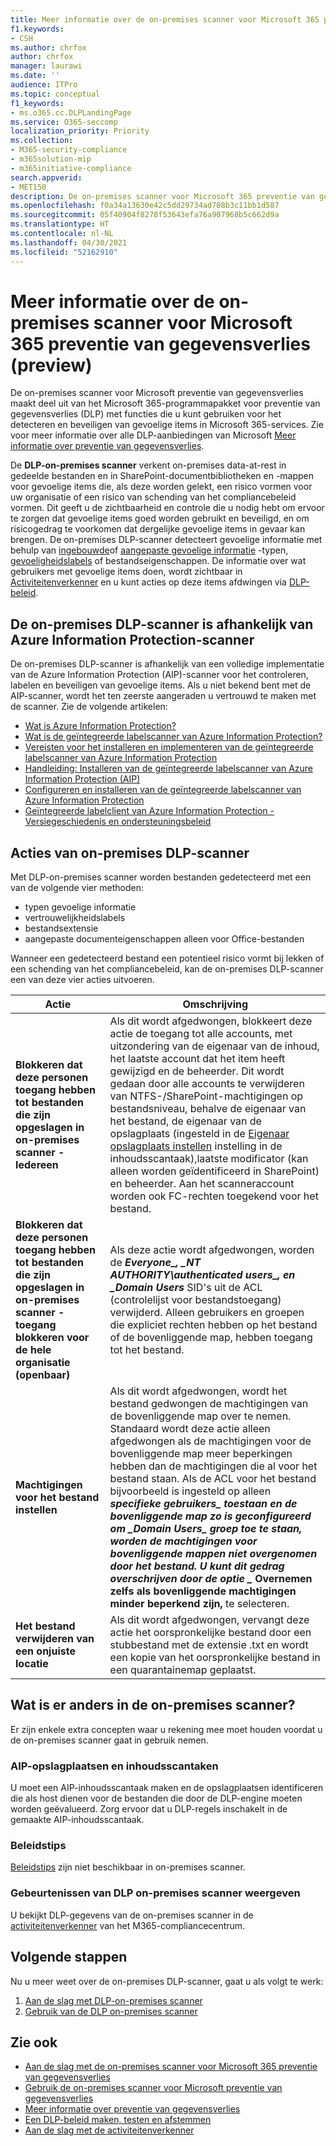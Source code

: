 ```yaml
---
title: Meer informatie over de on-premises scanner voor Microsoft 365 preventie van gegevensverlies (preview)
f1.keywords:
- CSH
ms.author: chrfox
author: chrfox
manager: laurawi
ms.date: ''
audience: ITPro
ms.topic: conceptual
f1_keywords:
- ms.o365.cc.DLPLandingPage
ms.service: O365-seccomp
localization_priority: Priority
ms.collection:
- M365-security-compliance
- m365solution-mip
- m365initiative-compliance
search.appverid:
- MET150
description: De on-premises scanner voor Microsoft 365 preventie van gegevensverlies breidt het toezicht op bestandsactiviteiten en beschermende maatregelen voor die bestanden uit tot on-premises gedeelde bestanden en SharePoint-mappen en documentbibliotheken. Bestanden worden gescand en beveiligd met AIP-scanner (Azure Information Protection)
ms.openlocfilehash: f0a34a13630e42c5dd29734ad708b3c11bb1d587
ms.sourcegitcommit: 05f40904f8278f53643efa76a907968b5c662d9a
ms.translationtype: HT
ms.contentlocale: nl-NL
ms.lasthandoff: 04/30/2021
ms.locfileid: "52162910"
---
```

# <a name="learn-about-the-microsoft-365-data-loss-prevention-on-premises-scanner-preview"></a>Meer informatie over de on-premises scanner voor Microsoft 365 preventie van gegevensverlies (preview)

De on-premises scanner voor Microsoft preventie van gegevensverlies maakt deel uit van het Microsoft 365-programmapakket voor preventie van gegevensverlies (DLP) met functies die u kunt gebruiken voor het detecteren en beveiligen van gevoelige items in Microsoft 365-services. Zie voor meer informatie over alle DLP-aanbiedingen van Microsoft [Meer informatie over preventie van gegevensverlies](dlp-learn-about-dlp.md).

De **DLP-on-premises scanner** verkent on-premises data-at-rest in gedeelde bestanden en in SharePoint-documentbibliotheken en -mappen voor gevoelige items die, als deze worden gelekt, een risico vormen voor uw organisatie of een risico van schending van het compliancebeleid vormen. Dit geeft u de zichtbaarheid en controle die u nodig hebt om ervoor te zorgen dat gevoelige items goed worden gebruikt en beveiligd, en om risicogedrag te voorkomen dat dergelijke gevoelige items in gevaar kan brengen. De on-premises DLP-scanner detecteert gevoelige informatie met behulp van [ingebouwde](sensitive-information-type-entity-definitions.md)of [aangepaste gevoelige informatie](create-a-custom-sensitive-information-type.md) -typen, [gevoeligheidslabels](sensitivity-labels.md) of bestandseigenschappen. De informatie over wat gebruikers met gevoelige items doen, wordt zichtbaar in [Activiteitenverkenner](data-classification-activity-explorer.md) en u kunt acties op deze items afdwingen via [DLP-beleid](create-test-tune-dlp-policy.md).

## <a name="the-dlp-on-premises-scanner-relies-on-azure-information-protection-scanner"></a>De on-premises DLP-scanner is afhankelijk van Azure Information Protection-scanner

De on-premises DLP-scanner is afhankelijk van een volledige implementatie van de Azure Information Protection (AIP)-scanner voor het controleren, labelen en beveiligen van gevoelige items. Als u niet bekend bent met de AIP-scanner, wordt het ten zeerste aangeraden u vertrouwd te maken met de scanner. Zie de volgende artikelen:

- [Wat is Azure Information Protection?](/azure/information-protection/what-is-information-protection)
- [Wat is de geïntegreerde labelscanner van Azure Information Protection?](/azure/information-protection/deploy-aip-scanner)
- [Vereisten voor het installeren en implementeren van de geïntegreerde labelscanner van Azure Information Protection](/azure/information-protection/deploy-aip-scanner-prereqs)
- [Handleiding: Installeren van de geïntegreerde labelscanner van Azure Information Protection (AIP)](/azure/information-protection/tutorial-install-scanner)
- [Configureren en installeren van de geïntegreerde labelscanner van Azure Information Protection](/azure/information-protection/deploy-aip-scanner-configure-install)
- [Geïntegreerde labelclient van Azure Information Protection - Versiegeschiedenis en ondersteuningsbeleid](/azure/information-protection/rms-client/unifiedlabelingclient-version-release-history)

## <a name="dlp-on-premises-scanner-actions"></a>Acties van on-premises DLP-scanner

Met DLP-on-premises scanner worden bestanden gedetecteerd met een van de volgende vier methoden:

- typen gevoelige informatie
- vertrouwelijkheidslabels
- bestandsextensie
- aangepaste documenteigenschappen alleen voor Office-bestanden 

Wanneer een gedetecteerd bestand een potentieel risico vormt bij lekken of een schending van het compliancebeleid, kan de on-premises DLP-scanner een van deze vier acties uitvoeren.

|Actie |Omschrijving  |
|---------|---------|
|**Blokkeren dat deze personen toegang hebben tot bestanden die zijn opgeslagen in on-premises scanner - Iedereen** | Als dit wordt afgedwongen, blokkeert deze actie de toegang tot alle accounts, met uitzondering van de eigenaar van de inhoud, het laatste account dat het item heeft gewijzigd en de beheerder. Dit wordt gedaan door alle accounts te verwijderen van NTFS-/SharePoint-machtigingen op bestandsniveau, behalve de eigenaar van het bestand, de eigenaar van de opslagplaats (ingesteld in de [Eigenaar opslagplaats instellen](/azure/information-protection/deploy-aip-scanner-configure-install#use-a-data-loss-prevention-dlp-policy-public-preview) instelling in de inhoudsscantaak),laatste modificator (kan alleen worden geïdentificeerd in SharePoint) en beheerder. Aan het scanneraccount worden ook FC-rechten toegekend voor het bestand.|
|**Blokkeren dat deze personen toegang hebben tot bestanden die zijn opgeslagen in on-premises scanner - toegang blokkeren voor de hele organisatie (openbaar)**    |Als deze actie wordt afgedwongen, worden de **_Everyone_*_, _*_NT AUTHORITY\authenticated users_*_, en _*_Domain Users_** SID's uit de ACL (controlelijst voor bestandstoegang) verwijderd. Alleen gebruikers en groepen die expliciet rechten hebben op het bestand of de bovenliggende map, hebben toegang tot het bestand.|
|**Machtigingen voor het bestand instellen**|Als dit wordt afgedwongen, wordt het bestand gedwongen de machtigingen van de bovenliggende map over te nemen. Standaard wordt deze actie alleen afgedwongen als de machtigingen voor de bovenliggende map meer beperkingen hebben dan de machtigingen die al voor het bestand staan. Als de ACL voor het bestand bijvoorbeeld is ingesteld op alleen **_specifieke gebruikers_*_ toestaan en de bovenliggende map zo is geconfigureerd om _*_Domain Users_*_ groep toe te staan, worden de machtigingen voor bovenliggende mappen niet overgenomen door het bestand. U kunt dit gedrag overschrijven door de optie _* Overnemen zelfs als bovenliggende machtigingen minder beperkend zijn,** te selecteren.|
|**Het bestand verwijderen van een onjuiste locatie**|Als dit wordt afgedwongen, vervangt deze actie het oorspronkelijke bestand door een stubbestand met de extensie .txt en wordt een kopie van het oorspronkelijke bestand in een quarantainemap geplaatst. 

## <a name="whats-different-in-the-on-premises-scanner"></a>Wat is er anders in de on-premises scanner?

Er zijn enkele extra concepten waar u rekening mee moet houden voordat u de on-premises scanner gaat in gebruik nemen.

### <a name="aip-repositories-and-content-scan-jobs"></a>AIP-opslagplaatsen en inhoudsscantaken

U moet een AIP-inhoudsscantaak maken en de opslagplaatsen identificeren die als host dienen voor de bestanden die door de DLP-engine moeten worden geëvalueerd. Zorg ervoor dat u DLP-regels inschakelt in de gemaakte AIP-inhoudsscantaak.

### <a name="policy-tips"></a>Beleidstips

[Beleidstips](use-notifications-and-policy-tips.md) zijn niet beschikbaar in on-premises scanner.


### <a name="viewing-dlp-on-premises-scanner-events"></a>Gebeurtenissen van DLP on-premises scanner weergeven

U bekijkt DLP-gegevens van de on-premises scanner in de [activiteitenverkenner](data-classification-activity-explorer.md) van het M365-compliancecentrum. 

## <a name="next-steps"></a>Volgende stappen

Nu u meer weet over de on-premises DLP-scanner, gaat u als volgt te werk:

1. [Aan de slag met DLP-on-premises scanner](dlp-on-premises-scanner-get-started.md)
2. [Gebruik van de DLP on-premises scanner](dlp-on-premises-scanner-use.md)

## <a name="see-also"></a>Zie ook

- [Aan de slag met de on-premises scanner voor Microsoft 365 preventie van gegevensverlies](dlp-on-premises-scanner-get-started.md)
- [Gebruik de on-premises scanner voor Microsoft preventie van gegevensverlies](dlp-on-premises-scanner-use.md)
- [Meer informatie over preventie van gegevensverlies](dlp-learn-about-dlp.md)
- [Een DLP-beleid maken, testen en afstemmen](create-test-tune-dlp-policy.md)
- [Aan de slag met de activiteitenverkenner](data-classification-activity-explorer.md)